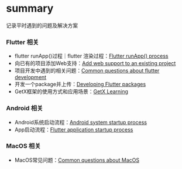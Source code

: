 # summary
记录平时遇到的问题及解决方案



### Flutter 相关

* flutter runApp()过程｜flutter 渲染过程：[Flutter runApp() process](https://github.com/chan132/summary/blob/main/flutter/run_app_process.md)
* 向已有的项目添加Web支持：[Add web support to an existing project](https://github.com/chan132/summary/blob/main/flutter/add_web_support.md)
* 项目开发中遇到的相关问题：[Common questions about flutter development](https://github.com/chan132/summary/blob/main/flutter/common_questions.md)
* 开发一个package并上传：[Developing Flutter packages](https://github.com/chan132/summary/blob/main/flutter/developing_package.md)
* GetX框架的使用方式和应用场景：[GetX Learning](https://github.com/chan132/summary/blob/main/flutter/getx_learning.md)



### Android 相关

* Android系统启动流程：[Android system startup process](https://github.com/chan132/summary/blob/main/android/system_startup_process.md)
* App启动流程：[Flutter application startup process](https://github.com/chan132/summary/blob/main/android/app_startup_process.md)



### MacOS 相关

* MacOS常见问题：[Common questions about MacOS](https://github.com/chan132/summary/blob/main/mac/common_questions.md)

